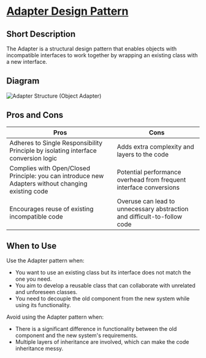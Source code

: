 # [Adapter Design Pattern](https://refactoring.guru/design-patterns/adapter)

## Short Description

The Adapter is a structural design pattern that enables objects with incompatible interfaces to work together by wrapping an existing class with a new interface.

## Diagram

![Adapter Structure (Object Adapter)](https://refactoring.guru/images/patterns/diagrams/adapter/structure-object-adapter.png)

## Pros and Cons

| Pros                                                                 | Cons                                                                 |
|----------------------------------------------------------------------|----------------------------------------------------------------------|
| Adheres to Single Responsibility Principle by isolating interface conversion logic | Adds extra complexity and layers to the code                        |
| Complies with Open/Closed Principle: you can introduce new Adapters without changing existing code | Potential performance overhead from frequent interface conversions  |
| Encourages reuse of existing incompatible code                       | Overuse can lead to unnecessary abstraction and difficult-to-follow code |

## When to Use

Use the Adapter pattern when:

- You want to use an existing class but its interface does not match the one you need.
- You aim to develop a reusable class that can collaborate with unrelated and unforeseen classes.
- You need to decouple the old component from the new system while using its functionality.

Avoid using the Adapter pattern when:

- There is a significant difference in functionality between the old component and the new system's requirements.
- Multiple layers of inheritance are involved, which can make the code inheritance messy.
